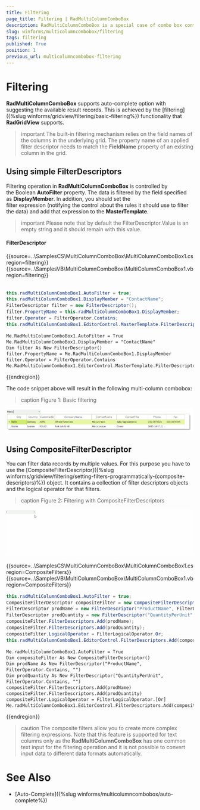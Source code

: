 ```yaml
---
title: Filtering
page_title: Filtering | RadMultiColumnComboBox
description: RadMultiColumnComboBox is a special case of combo box control with RadGridView integrated in its drop-down.
slug: winforms/multicolumncombobox/filtering
tags: filtering
published: True
position: 1
previous_url: multicolumncombobox-filtering
---
```


# Filtering

**RadMultiColumnComboBox** supports auto-complete option with suggesting the available result records. This is achieved by the [filtering]({%slug winforms/gridview/filtering/basic-filtering%}) functionality that **RadGridView** supports.

>important The built-in filtering mechanism relies on the field names of the columns in the underlying grid. The property name of an applied filter descriptor needs to match the **FieldName** property of an existing column in the grid.
>

## Using simple FilterDescriptors

Filtering operation in __RadMultiColumnComboBox__ is controlled by the Boolean __AutoFilter__ property. The data is filtered by the field specified as __DisplayMember__. In addition, you should set the filter expression (notifying the control about the rules it should use to filter the data) and add that expression to the __MasterTemplate__.

>important Please note that by default the FilterDescriptor.Value is an empty string and it should remain with this value.
>

#### FilterDescriptor

{{source=..\SamplesCS\MultiColumnComboBox\MultiColumnComboBox1.cs region=filtering}} 
{{source=..\SamplesVB\MultiColumnComboBox\MultiColumnComboBox1.vb region=filtering}} 

````C#
            
this.radMultiColumnComboBox1.AutoFilter = true;
this.radMultiColumnComboBox1.DisplayMember = "ContactName";
FilterDescriptor filter = new FilterDescriptor();
filter.PropertyName = this.radMultiColumnComboBox1.DisplayMember;
filter.Operator = FilterOperator.Contains;
this.radMultiColumnComboBox1.EditorControl.MasterTemplate.FilterDescriptors.Add(filter);

````
````VB.NET
Me.RadMultiColumnComboBox1.AutoFilter = True
Me.RadMultiColumnComboBox1.DisplayMember = "ContactName"
Dim filter As New FilterDescriptor()
filter.PropertyName = Me.RadMultiColumnComboBox1.DisplayMember
filter.Operator = FilterOperator.Contains
Me.RadMultiColumnComboBox1.EditorControl.MasterTemplate.FilterDescriptors.Add(filter)

````

{{endregion}} 

The code snippet above will result in the following multi-column combobox: 

>caption Figure 1: Basic filtering

![multicolumncombobox-filtering 001](images/multicolumncombobox-filtering001.png)

## Using CompositeFilterDescriptor

You can filter data records by multiple values. For this purpose you have to use the [CompositeFilterDescriptor]({%slug winforms/gridview/filtering/setting-filters-programmatically-(composite-descriptors)%}) object. It contains a collection of filter descriptors objects and the logical operator for that filters.

>caption Figure 2: Filtering with CompositeFilterDescriptors

![multicolumncombobox-filtering 002](images/multicolumncombobox-filtering002.gif)

{{source=..\SamplesCS\MultiColumnComboBox\MultiColumnComboBox1.cs region=CompositeFilters}} 
{{source=..\SamplesVB\MultiColumnComboBox\MultiColumnComboBox1.vb region=CompositeFilters}} 

````C#
this.radMultiColumnComboBox1.AutoFilter = true;
CompositeFilterDescriptor compositeFilter = new CompositeFilterDescriptor();           
FilterDescriptor prodName = new FilterDescriptor("ProductName", FilterOperator.Contains, "");
FilterDescriptor prodQuantity = new FilterDescriptor("QuantityPerUnit", FilterOperator.Contains, "");
compositeFilter.FilterDescriptors.Add(prodName);
compositeFilter.FilterDescriptors.Add(prodQuantity);
compositeFilter.LogicalOperator = FilterLogicalOperator.Or;
this.radMultiColumnComboBox1.EditorControl.FilterDescriptors.Add(compositeFilter);

````
````VB.NET
Me.radMultiColumnComboBox1.AutoFilter = True
Dim compositeFilter As New CompositeFilterDescriptor()
Dim prodName As New FilterDescriptor("ProductName", FilterOperator.Contains, "")
Dim prodQuantity As New FilterDescriptor("QuantityPerUnit", FilterOperator.Contains, "")
compositeFilter.FilterDescriptors.Add(prodName)
compositeFilter.FilterDescriptors.Add(prodQuantity)
compositeFilter.LogicalOperator = FilterLogicalOperator.[Or]
Me.radMultiColumnComboBox1.EditorControl.FilterDescriptors.Add(compositeFilter)

````

{{endregion}} 

>caution The composite filters allow you to create more complex filtering expressions. Note that this feature is supported for text columns only as the __RadMultiColumnComboBox__ has one common text input for the filtering operation and it is not possible to convert input data to different data formats automatically.
>


# See Also

* [Auto-Complete]({%slug winforms/multicolumncombobox/auto-complete%})	